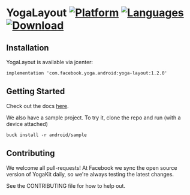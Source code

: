 # YogaLayout [![Platform](https://img.shields.io/badge/platforms-Android-orange.svg)](https://facebook.github.io/yoga/docs/api/android/) [![Languages](https://img.shields.io/badge/languages-Java-orange.svg)](https://facebook.github.io/yoga/docs/api/android/) [![Download](https://img.shields.io/bintray/v/facebook/maven/com.facebook.yoga.android:yoga-layout.svg)](https://bintray.com/facebook/maven/com.facebook.yoga.android%3Ayoga-layout/_latestVersion)

## Installation

YogaLayout is available via jcenter:

    implementation 'com.facebook.yoga.android:yoga-layout:1.2.0'

## Getting Started

Check out the docs [here](https://facebook.github.io/yoga/docs/api/android/).

We also have a sample project.  To try it, clone the repo and run (with a device attached)

    buck install -r android/sample

## Contributing

We welcome all pull-requests! At Facebook we sync the open source version of YogaKit daily, so we're always testing the latest changes.

See the CONTRIBUTING file for how to help out.
